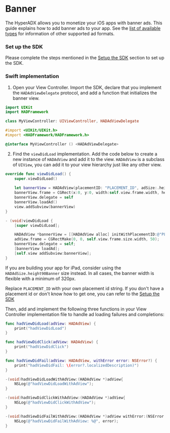 # Banner

The HyperADX allows you to monetize your iOS apps with banner ads. This guide explains how to add banner ads to your app.
See the [list of available types](../README.md#ad-types) for information of other supported ad formats.

### Set up the SDK

Please complete the steps mentioned in the [Setup the SDK](../README.md#set-up-the-sdk) section to set up the SDK.

### Swift implementation

1. Open your View Controller. Import the SDK, declare that you implement the `HADAdViewDelegate` protocol, and add a function that initializes the banner view.

```swift
import UIKit
import HADFramework

class MyViewController: UIViewController, HADAdViewDelegate
```

```objective-c
#import <UIKit/UIKit.h>
#import <HADFramework/HADFramework.h>

@interface MyViewController () <HADAdViewDelegate>
```

2. Find the `viewDidLoad` implementation. Add the code below to create a new instance of `HADAdView` and add it to the view. `HADAdView` is a subclass of `UIView`, you can add it to your view hierarchy just like any other view.

```swift
override func viewDidLoad() {
    super.viewDidLoad()
    
    let bannerView = HADAdView(placementID: "PLACEMENT_ID", adSize:.height50Banner, viewController: self)
    bannerView.frame = CGRect(x:0, y:0, width:self.view.frame.width, height:HADAdSize.getSize(.height50Banner).height)
    bannerView.delegate = self
    bannerView.loadAd()
    view.addSubview(bannerView)
}
```

```objective-c
- (void)viewDidLoad {
    [super viewDidLoad];

    HADAdView *bannerView = [[HADAdView alloc] initWithPlacementID:@"PLACEMENT_ID" adSize:HADAdSizeHeight50Banner viewController:self];
    adView.frame = CGRectMake(0, 0, self.view.frame.size.width, 50);
    bannerView.delegate = self;
    [bannerView loadAd];
    [self.view addSubview:bannerView];
}
```

If you are building your app for iPad, consider using the `HADAdSize.height90Banner` size instead. In all cases, the banner width is flexible with a minimum of 320px.

Replace `PLACEMENT_ID` with your own placement id string. If you don't have a placement id or don't know how to get one, you can refer to the [Setup the SDK](../README.md#set-up-the-sdk)

Then, add and implement the following three functions in your View Controller implementation file to handle ad loading failures and completions:

```swift
func hadViewDidLoad(adView: HADAdView) {
    print("hadViewDidLoad")
}

func hadViewDidClick(adView: HADAdView) {
    print("hadViewDidClick")
}

func hadViewDidFail(adView: HADAdView, withError error: NSError?) {
    print("hadViewDidFail: \(error?.localizedDescription)")
}
```

```objective-c
-(void)hadViewDidLoadWithAdView:(HADAdView *)adView{
    NSLog(@"hadViewDidLoadWithAdView");
}

-(void)hadViewDidClickWithAdView:(HADAdView *)adView{
    NSLog(@"hadViewDidClickWithAdView");
}

-(void)hadViewDidFailWithAdView:(HADAdView *)adView withError:(NSError *)error{
    NSLog(@"hadViewDidFailWithAdView: %@", error);
}
```
